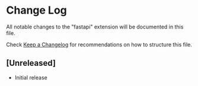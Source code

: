 # Change Log

All notable changes to the "fastapi" extension will be documented in this file.

Check [Keep a Changelog](http://keepachangelog.com/) for recommendations on how to structure this file.

## [Unreleased]

- Initial release